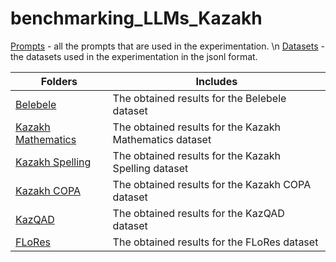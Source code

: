 # benchmarking_LLMs_Kazakh
[Prompts](prompts.py) - all the prompts that are used in the experimentation. \n
[Datasets](Datasets) - the datasets used in the experimentation in the jsonl format.

| Folders  | Includes  |
|-----------|-----------|
| [Belebele](Belebele) | The obtained results for the Belebele dataset |
| [Kazakh Mathematics](KazakhMathematics) | The obtained results for the Kazakh Mathematics dataset |
| [Kazakh Spelling](KazakhSpelling) | The obtained results for the Kazakh Spelling dataset |
| [Kazakh COPA](KazakhCOPA) | The obtained results for the Kazakh COPA dataset |
| [KazQAD](KazQAD) | The obtained results for the KazQAD dataset |
| [FLoRes](FLoRes) | The obtained results for the FLoRes dataset |
